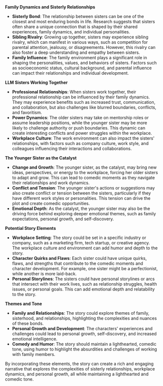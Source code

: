  

**Family Dynamics and Sisterly Relationships**

*   **Sisterly Bond**: The relationship between sisters can be one of the closest and most enduring bonds in life. Research suggests that sisters often share a unique connection that is shaped by their shared experiences, family dynamics, and individual personalities.
*   **Sibling Rivalry**: Growing up together, sisters may experience sibling rivalry, which can manifest in various ways, such as competition for parental attention, jealousy, or disagreements. However, this rivalry can also foster a deep understanding and empathy between sisters.
*   **Family Influence**: The family environment plays a significant role in shaping the personalities, values, and behaviors of sisters. Factors such as socioeconomic status, cultural background, and parental influence can impact their relationships and individual development.

**LLM Sisters Working Together**

*   **Professional Relationships**: When sisters work together, their professional relationship can be influenced by their family dynamics. They may experience benefits such as increased trust, communication, and collaboration, but also challenges like blurred boundaries, conflicts, and favoritism.
*   **Power Dynamics**: The older sisters may take on mentorship roles or assume leadership positions, while the younger sister may be more likely to challenge authority or push boundaries. This dynamic can create interesting conflicts and power struggles within the workplace.
*   **Workplace Culture**: The work environment can also impact the sisters' relationships, with factors such as company culture, work style, and colleagues influencing their interactions and collaborations.

**The Younger Sister as the Catalyst**

*   **Change and Growth**: The younger sister, as the catalyst, may bring new ideas, perspectives, or energy to the workplace, forcing her older sisters to adapt and grow. This can lead to comedic moments as they navigate their relationships and work dynamics.
*   **Conflict and Tension**: The younger sister's actions or suggestions may also create conflict or tension between the sisters, particularly if they have different work styles or personalities. This tension can drive the plot and create comedic opportunities.
*   **Emotional Depth**: As the catalyst, the younger sister may also be the driving force behind exploring deeper emotional themes, such as family expectations, personal growth, and self-discovery.

**Potential Story Elements**

*   **Workplace Setting**: The story could be set in a specific industry or company, such as a marketing firm, tech startup, or creative agency. The workplace culture and environment can add humor and depth to the story.
*   **Character Quirks and Flaws**: Each sister could have unique quirks, flaws, and strengths that contribute to the comedic moments and character development. For example, one sister might be a perfectionist, while another is more laid-back.
*   **Personal Storylines**: The sisters could have personal storylines or arcs that intersect with their work lives, such as relationship struggles, health issues, or personal goals. This can add emotional depth and relatability to the story.

**Themes and Tone**

*   **Family and Relationships**: The story could explore themes of family, sisterhood, and relationships, highlighting the complexities and nuances of these bonds.
*   **Personal Growth and Development**: The characters' experiences and challenges could lead to personal growth, self-discovery, and increased emotional intelligence.
*   **Comedy and Humor**: The story should maintain a lighthearted, comedic tone, using humor to highlight the absurdities and challenges of working with family members.

By incorporating these elements, the story can create a rich and engaging narrative that explores the complexities of sisterly relationships, workplace dynamics, and personal growth, all while maintaining a lighthearted and comedic tone.